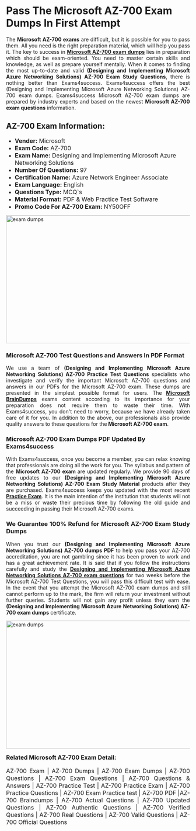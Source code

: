 <h1><strong><strong>Pass The Microsoft AZ-700 Exam Dumps In First Attempt</strong></strong></h1> <p style="text-align:justify">The <strong>Microsoft AZ-700 exams</strong> are difficult, but it is possible for you to pass them. All you need is the right preparation material, which will help you pass it. The key to success in <a href="https://www.exams4success.com/microsoft/az-700-pdf-exam-dumps"><strong>Microsoft AZ-700 exam dumps</strong></a> lies in preparation which should be exam-oriented. You need to master certain skills and knowledge, as well as prepare yourself mentally. When it comes to finding the most up-to-date and valid <strong>(Designing and Implementing Microsoft Azure Networking Solutions) AZ-700 Exam Study Questions</strong>, there is nothing better than Exams4success. Exams4success offers the best (Designing and Implementing Microsoft Azure Networking Solutions) AZ-700 exam dumps. Exams4success Microsoft AZ-700 exam dumps are prepared by industry experts and based on the newest <strong>Microsoft AZ-700 exam questions</strong> information.</p> <h2><strong><strong>AZ-700 Exam Information:</strong></strong></h2> <ul> <li><span style="font-size:16px"><strong>Vender:</strong> Microsoft</span></li> <li><span style="font-size:16px"><strong>Exam Code:</strong> AZ-700</span></li> <li><span style="font-size:16px"><strong>Exam Name:</strong> Designing and Implementing Microsoft Azure Networking Solutions</span></li> <li><span style="font-size:16px"><strong>Number Of Questions:</strong> 97</span></li> <li><span style="font-size:16px"><strong>Certification Name:</strong> Azure Network Engineer Associate</span></li> <li><span style="font-size:16px"><strong>Exam Language:</strong> English</span></li> <li><span style="font-size:16px"><strong>Questions Type:</strong> MCQ`s</span></li> <li><span style="font-size:16px"><strong>Material Format:</strong> PDF & Web Practice Test Software</span></li> <li><span style="font-size:16px"><strong>Promo Code For AZ-700 Exam: </strong>NY50OFF</span></li> </ul> <p><a href="https://www.exams4success.com/microsoft/az-700-pdf-exam-dumps" rel="no-follow"><img alt="exam dumps" src="https://www.certcollections.com/uploads/content/infrist1.png" style="height:350px; width:750px" /></a></p> <h3><strong>Microsoft AZ-700 Test Questions and Answers In PDF Format</strong></h3> <p style="text-align:justify">We use a team of <strong>(Designing and Implementing Microsoft Azure Networking Solutions) AZ-700 Practice Test Questions</strong> specialists who investigate and verify the important Microsoft AZ-700 questions and answers in our PDFs for the Microsoft AZ-700 exam. These dumps are presented in the simplest possible format for users. The <a href="https://www.exams4success.com/microsoft-exam-dumps"><strong>Microsoft BrainDumps</strong></a> exams content according to its importance for your preparation does not require them to waste their time. With Exams4success, you don't need to worry, because we have already taken care of it for you. In addition to the above, our professionals also provide quality answers to these questions for the<strong> Microsoft AZ-700 exam</strong>.</p> <h3><strong> Microsoft AZ-700 Exam Dumps PDF Updated By Exams4success</strong></h3> <p style="text-align:justify">With Exams4success, once you become a member, you can relax knowing that professionals are doing all the work for you. The syllabus and pattern of the <strong>Microsoft AZ-700 exam </strong>are updated regularly. We provide 90 days of free updates to our <strong>(Designing and Implementing Microsoft Azure Networking Solutions) AZ-700 Exam Study Material</strong> products after they are purchased. Exams4success keeps you updated with the most recent <a href="https://www.exams4success.com/"><strong>Practice Exam</strong></a>. It is the main intention of the institution that students will not be a miss or waste their precious time by following the old guide and succeeding in passing their Microsoft AZ-700 exams.</p> <h3 style="text-align:justify"><strong>We Guarantee 100% Refund for Microsoft AZ-700 Exam Study Dumps</strong></h3> <p style="text-align:justify">When you trust our <strong>(Designing and Implementing Microsoft Azure Networking Solutions) AZ-700 dumps PDF</strong> to help you pass your AZ-700 accreditation, you are not gambling since it has been proven to work and has a great achievement rate. It is said that if you follow the instructions carefully and study the <a href="https://www.exams4success.com/microsoft/az-700-pdf-exam-dumps"><strong>Designing and Implementing Microsoft Azure Networking Solutions AZ-700 exam questions</strong></a> for two weeks before the Microsoft AZ-700 Test Questions, you will pass this difficult test with ease. In the event that you attempt the Microsoft AZ-700 exam dumps and still cannot perform up to the mark, the firm will return your investment without further queries. Students will not gain any profit unless they earn the <strong>(Designing and Implementing Microsoft Azure Networking Solutions) AZ-700 exam dumps</strong> certificate.</p> <p style="text-align:justify"><a href="https://www.exams4success.com/microsoft/az-700-pdf-exam-dumps" rel="no-follow"><img alt="exam dumps" src="https://www.certcollections.com/uploads/content/free_demo1.png" style="height:350px; width:750px" /></a></p> <p style="text-align:justify"><span style="font-size:16px"><strong>Related Microsoft AZ-700 Exam Detail:</strong></span><br /> <br /> <span style="font-size:16px">AZ-700 Exam | AZ-700 Dumps | AZ-700 Exam Dumps | AZ-700 Questions | AZ-700 Exam Questions | AZ-700 Questions & Answers | AZ-700 Practice Test | AZ-700 Practice Exam | AZ-700 Practice Questions | AZ-700 Exam Practice test | AZ-700 PDF |AZ-700 Braindumps | AZ-700 Actual Questions | AZ-700 Updated Questions | AZ-700 Authentic Questions | AZ-700 Verified Questions | AZ-700 Real Questions | AZ-700 Valid Questions | AZ-700 Official Questions</span></p>
